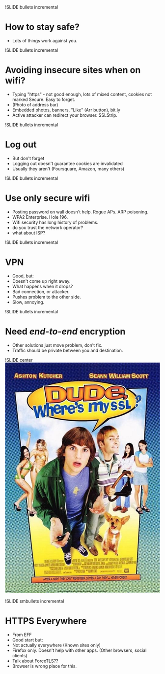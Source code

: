 !SLIDE bullets incremental
# How to stay safe?
* Lots of things work against you.

!SLIDE bullets incremental
# Avoiding insecure sites when on wifi?
* Typing "https" - not good enough, lots of mixed content, cookies not marked Secure. Easy to forget.
* (Photo of address bar)
* Embedded photos, banners, "Like" (Arr button), bit.ly
* Active attacker can redirect your browser. SSLStrip.

!SLIDE bullets incremental
# Log out
* But don't forget
* Logging out doesn't guarantee cookies are invalidated
* Usually they aren't (Foursquare, Amazon, many others)

!SLIDE bullets incremental
# Use only secure wifi
* Posting password on wall doesn't help. Rogue APs. ARP poisoning.
* WPA2 Enterprise. Hole 196.
* Wifi security has long history of problems.
* do you trust the network operator?
* what about ISP?

!SLIDE bullets incremental
# VPN
* Good, but:
* Doesn't come up right away.
* What happens when it drops?
* Bad connection, or attacker.
* Pushes problem to the other side.
* Slow, annoying.

!SLIDE bullets incremental
# Need *end-to-end* encryption
* Other solutions just move problem, don't fix.
* Traffic should be private between you and destination.

!SLIDE center
![Dude, where's my SSL?](dude.jpg)

!SLIDE smbullets incremental
# HTTPS Everywhere
* From EFF
* Good start but:
* Not actually everywhere (Known sites only)
* Firefox only. Doesn't help with other apps. (Other browsers, social clients)
* Talk about ForceTLS??
* Browser is wrong place for this.
